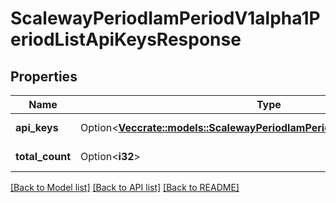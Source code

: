 # ScalewayPeriodIamPeriodV1alpha1PeriodListApiKeysResponse

## Properties

Name | Type | Description | Notes
------------ | ------------- | ------------- | -------------
**api_keys** | Option<[**Vec<crate::models::ScalewayPeriodIamPeriodV1alpha1PeriodApiKey>**](scaleway.iam.v1alpha1.APIKey.md)> | List of API keys | [optional]
**total_count** | Option<**i32**> | Total count of API Keys | [optional]

[[Back to Model list]](../README.md#documentation-for-models) [[Back to API list]](../README.md#documentation-for-api-endpoints) [[Back to README]](../README.md)


